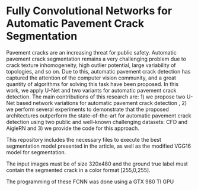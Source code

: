 # Fully Convolutional Networks for Automatic Pavement Crack Segmentation
Pavement cracks are an increasing threat for public safety. Automatic pavement crack segmentation remains a very challenging problem due to crack texture inhomogeneity, high outlier potential, large variability of topologies, and so on. Due to this, automatic pavement crack detection has captured the attention of the computer vision community, and a great quantity of algorithms for solving this task have been proposed. In this work, we apply U-Net and two variants for automatic pavement crack detection. The main contributions of this research are: 1) we propose two U-Net based network variations for automatic pavement crack detection , 2) we perform several experiments to demonstrate that the proposed architectures outperform the state-of-the-art for automatic pavement crack detection using two public and well-known challenging datasets: CFD and AigleRN and 3) we provide the code for this approach. 


This repository includes the necessary files to execute the best segmentation model presented in the article, as well as the modified VGG16 model for segmentation.

The input images must be of size 320x480 and the ground true label must contain the segmented crack in a color format [255,0,255].

The programming of these FCNN was done using a GTX 980 TI GPU

